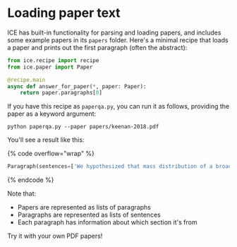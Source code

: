 # Loading paper text

ICE has built-in functionality for parsing and loading papers, and includes some example papers in its `papers` folder. Here's a minimal recipe that loads a paper and prints out the first paragraph (often the abstract):

```python
from ice.recipe import recipe
from ice.paper import Paper

@recipe.main
async def answer_for_paper(*, paper: Paper):
    return paper.paragraphs[0]
```

If you have this recipe as `paperqa.py`, you can run it as follows, providing the paper as a keyword argument:

```shell
python paperqa.py --paper papers/keenan-2018.pdf
```

You'll see a result like this:

{% code overflow="wrap" %}

```python
Paragraph(sentences=['We hypothesized that mass distribution of a broad-spectrum antibiotic agent to preschool children would reduce mortality in areas of sub-Saharan Africa that are currently far from meeting the Sustainable Development Goals of the United Nations.'], sections=[Section(title='Abstract', number=None)], section_type='abstract')
```

{% endcode %}

Note that:

- Papers are represented as lists of paragraphs
- Paragraphs are represented as lists of sentences
- Each paragraph has information about which section it's from

Try it with your own PDF papers!
